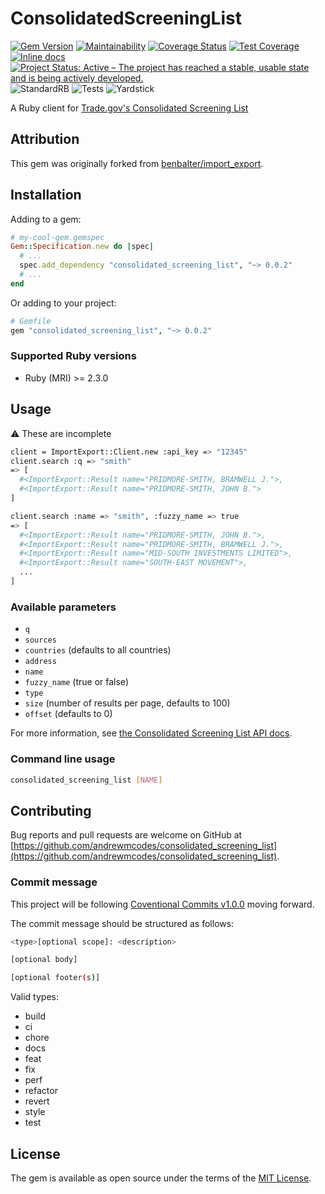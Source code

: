 # ConsolidatedScreeningList

[![Gem Version](https://badge.fury.io/rb/consolidated_screening_list.svg)][gem]
[![Maintainability](https://api.codeclimate.com/v1/badges/a3879f6457471eb95618/maintainability)][codeclimate]
[![Coverage Status](https://coveralls.io/repos/github/andrewmcodes/consolidated_screening_list/badge.svg)][coverage]
[![Test Coverage](https://api.codeclimate.com/v1/badges/a3879f6457471eb95618/test_coverage)][codeclimate]
[![Inline docs](http://inch-ci.org/github/andrewmcodes/consolidated_screening_list.svg?branch=master)][inchpages]
[![Project Status: Active – The project has reached a stable, usable state and is being actively developed.](https://www.repostatus.org/badges/latest/active.svg)][projectstatus]
![StandardRB](https://github.com/andrewmcodes/consolidated_screening_list/workflows/StandardRB/badge.svg)
![Tests](https://github.com/andrewmcodes/consolidated_screening_list/workflows/Tests/badge.svg)
![Yardstick](https://github.com/andrewmcodes/consolidated_screening_list/workflows/Yardstick/badge.svg)

[gem]: http://badge.fury.io/rb/consolidated_screening_list
[travis]: http://travis-ci.org/andrewmcodes/consolidated_screening_list
[codeclimate]: https://codeclimate.com/github/andrewmcodes/consolidated_screening_list/maintainability
[coverage]: https://coveralls.io/github/andrewmcodes/consolidated_screening_list
[inchpages]: http://inch-ci.org/github/andrewmcodes/consolidated_screening_list
[projectstatus]: https://www.repostatus.org/#active

A Ruby client for [Trade.gov's Consolidated Screening List](https://developer.trade.gov/consolidated-screening-list.html)

## Attribution

This gem was originally forked from [benbalter/import_export](https://github.com/benbalter/import_export).

## Installation

Adding to a gem:

```ruby
# my-cool-gem.gemspec
Gem::Specification.new do |spec|
  # ...
  spec.add_dependency "consolidated_screening_list", "~> 0.0.2"
  # ...
end
```

Or adding to your project:

```ruby
# Gemfile
gem "consolidated_screening_list", "~> 0.0.2"
```

### Supported Ruby versions

- Ruby (MRI) >= 2.3.0

## Usage

:warning: These are incomplete

```sh
client = ImportExport::Client.new :api_key => "12345"
client.search :q => "smith"
=> [
  #<ImportExport::Result name="PRIDMORE-SMITH, BRAMWELL J.">,
  #<ImportExport::Result name="PRIDMORE-SMITH, JOHN B.">
]

client.search :name => "smith", :fuzzy_name => true
=> [
  #<ImportExport::Result name="PRIDMORE-SMITH, JOHN B.">,
  #<ImportExport::Result name="PRIDMORE-SMITH, BRAMWELL J.">,
  #<ImportExport::Result name="MID-SOUTH INVESTMENTS LIMITED">,
  #<ImportExport::Result name="SOUTH-EAST MOVEMENT">,
  ...
]
```

### Available parameters

- `q`
- `sources`
- `countries` (defaults to all countries)
- `address`
- `name`
- `fuzzy_name` (true or false)
- `type`
- `size` (number of results per page, defaults to 100)
- `offset` (defaults to 0)

For more information, see [the Consolidated Screening List API docs](https://developer.trade.gov/consolidated-screening-list.html).

### Command line usage

```sh
consolidated_screening_list [NAME]
```

## Contributing

Bug reports and pull requests are welcome on GitHub at [https://github.com/andrewmcodes/consolidated_screening_list](https://github.com/andrewmcodes/consolidated_screening_list).

### Commit message

This project will be following [Coventional Commits v1.0.0](https://www.conventionalcommits.org/en/v1.0.0/) moving forward.

The commit message should be structured as follows:

```sh
<type>[optional scope]: <description>

[optional body]

[optional footer(s)]
```

Valid types:

- build
- ci
- chore
- docs
- feat
- fix
- perf
- refactor
- revert
- style
- test

## License

The gem is available as open source under the terms of the [MIT License](http://opensource.org/licenses/MIT).
